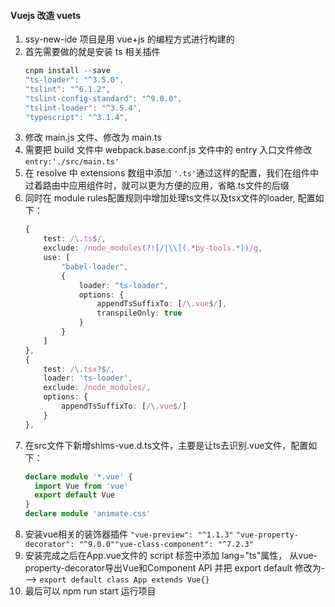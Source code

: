 #### Vuejs 改造 vuets

<ol>
<li>ssy-new-ide 项目是用 vue+js 的编程方式进行构建的</li>
<li>首先需要做的就是安装 ts 相关插件</li>

```ts
cnpm install --save
"ts-loader": "^3.5.0",
"tslint": "^6.1.2",
"tslint-config-standard": "^9.0.0",
"tslint-loader": "^3.5.4",
"typescript": "^3.1.4",
```

<li>修改 main.js 文件、修改为 main.ts </li>
<li>需要把 build 文件中 webpack.base.conf.js 文件中的 entry 入口文件修改 <code>entry:'./src/main.ts'</code></li>
<li>在 resolve 中 extensions 数组中添加 <code>'.ts'</code>通过这样的配置，我们在组件中过着路由中应用组件时，就可以更为方便的应用，省略.ts文件的后缀 </li>
<li>同时在 module rules配置规则中增加处理ts文件以及tsx文件的loader, 配置如下：</li>

```ts
{
    test: /\.ts$/,
    exclude: /node_modules(?![/|\\](.*by-tools.*))/g,
    use: [
        "babel-loader",
        {
            loader: "ts-loader",
            options: {
                appendTsSuffixTo: [/\.vue$/],
                transpileOnly: true
            }
        }
    ]
},
{
    test: /\.tsx?$/,
    loader: 'ts-loader',
    exclude: /node_modules/,
    options: {
        appendTsSuffixTo: [/\.vue$/]
    }
},
```

<li>在src文件下新增shims-vue.d.ts文件，主要是让ts去识别.vue文件，配置如下：</li>

```ts
declare module '*.vue' {
  import Vue from 'vue'
  export default Vue
}
declare module 'animate.css'
```

<li>安装vue相关的装饰器插件 <code>"vue-preview": "^1.1.3"</code> <code>"vue-property-decorator": "^9.0.0"</code><code>"vue-class-component": "^7.2.3"</code> </li>
<li>安装完成之后在App.vue文件的 script 标签中添加 lang="ts"属性， 从vue-property-decorator导出Vue和Component API  并把 export default 修改为---> <code>export default class App extends Vue{}</code></li>

<li>最后可以 npm run start 运行项目</li>
</ol>

